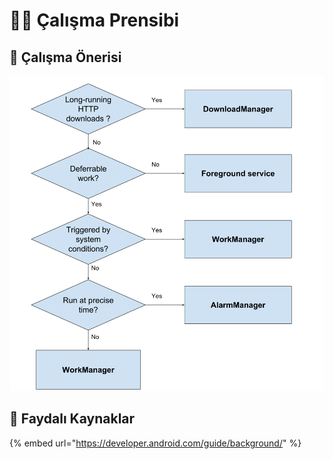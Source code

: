 # 👮‍♂️ Çalışma Prensibi

## 🐣 Çalışma Önerisi

![](../.gitbook/assets/background_working.png)

## 🔗 Faydalı Kaynaklar

{% embed url="https://developer.android.com/guide/background/" %}



